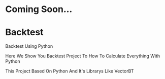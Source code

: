 # Coming Soon...

# Backtest
Backtest Using Python


<p>Here We Show You Backtest Project To How To Calculate Everything With Python</p>
<p>This Project Based On Python And It's Librarys Like VectorBT</p>
